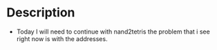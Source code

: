 # Description

- Today I will need to continue
  with nand2tetris the problem that i see right now
  is with the addresses.

